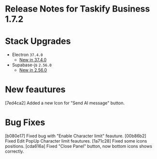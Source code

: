# Release Notes for Taskify Business 1.7.2

# Stack Upgrades

- Electron `37.4.0`
  - [New in 37.4.0](https://github.com/electron/electron/releases/tag/v37.4.0)
- Supabase-js `2.56.0`
  - [New in 2.56.0](https://github.com/supabase/supabase-js/releases/tag/v2.56.0)

# New feautures
[7ed4ca2] Added a new Icon for "Send AI message" button.

# Bug Fixes
[b080e17] Fixed bug with "Enable Character limit" feauture.
[00b86b2] Fixed Edit PopUp Character limit feautures.
[1a71c28] Fixed some icons positions.
[cda616a] Fixed "Close Panel" button, now bottom icons shows correctly.